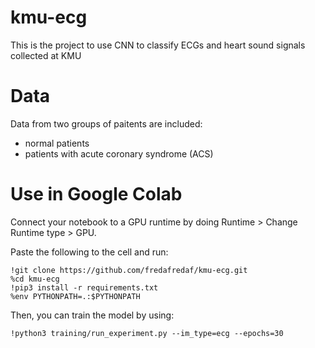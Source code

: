 # kmu-ecg

This is the project to use CNN to classify ECGs and heart sound signals collected at KMU

# Data
Data from two groups of paitents are included:

- normal patients
- patients with acute coronary syndrome (ACS)

# Use in Google Colab

Connect your notebook to a GPU runtime by doing Runtime > Change Runtime type > GPU.

Paste the following to the cell and run:

```
!git clone https://github.com/fredafredaf/kmu-ecg.git
%cd kmu-ecg
!pip3 install -r requirements.txt
%env PYTHONPATH=.:$PYTHONPATH
```
Then, you can train the model by using:

`!python3 training/run_experiment.py --im_type=ecg --epochs=30 `

  
 


